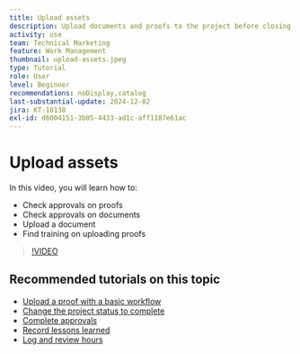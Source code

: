 ```yaml
---
title: Upload assets
description: Upload documents and proofs to the project before closing it to ensure all relevant data is associated with the project.
activity: use
team: Technical Marketing
feature: Work Management
thumbnail: upload-assets.jpeg
type: Tutorial
role: User
level: Beginner
recommendations: noDisplay,catalog
last-substantial-update: 2024-12-02
jira: KT-10138
exl-id: d6004151-3b05-4433-ad1c-aff1187e61ac
---
```

# Upload assets

In this video, you will learn how to:

* Check approvals on proofs
* Check approvals on documents  
* Upload a document
* Find training on uploading proofs

>[!VIDEO](https://video.tv.adobe.com/v/3440370/?quality=12&learn=on&enablevpops)

## Recommended tutorials on this topic

* [Upload a proof with a basic workflow](/help/workfront-proof/upload-proofs/upload-a-proof-with-a-basic-workflow.md)
* [Change the project status to complete](/help/manage-work/projects/change-the-project-status.md)
* [Complete approvals](/help/manage-work/close-a-project/complete-approvals.md)
* [Record lessons learned](/help/manage-work/close-a-project/lessons-learned-from-closing-a-project.md)
* [Log and review hours](/help/manage-work/close-a-project/log-and-review-hours.md)
